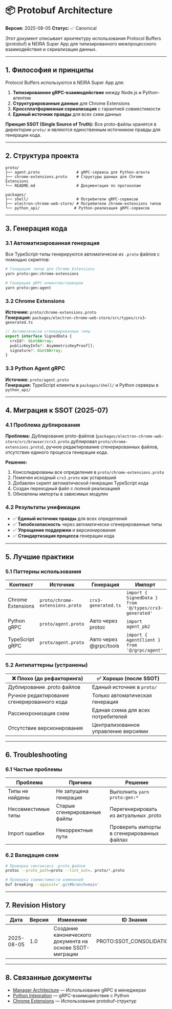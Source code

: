 # 📦 Protobuf Architecture

**Версия:** 2025-08-05 **Статус:** ✅ Canonical

Этот документ описывает архитектуру использования Protocol Buffers (protobuf) в NEIRA Super App для типизированного межпроцессного взаимодействия и сериализации данных.

---

## 1. Философия и принципы

Protocol Buffers используются в NEIRA Super App для:

1. **Типизированное gRPC-взаимодействие** между Node.js и Python-агентом
2. **Структурированные данные** для Chrome Extensions
3. **Кроссплатформенная сериализация** с гарантией совместимости
4. **Единый источник правды** для всех схем данных

**Принцип SSOT (Single Source of Truth):** Все proto-файлы хранятся в директории `proto/` и являются единственным источником правды для генерации кода.

---

## 2. Структура проекта

```
proto/
├── agent.proto                # gRPC-сервисы для Python-агента
├── chrome-extensions.proto    # Структуры данных для Chrome Extensions
└── README.md                  # Документация по протоколам

packages/
├── shell/                     # Потребители gRPC-сервисов
├── electron-chrome-web-store/ # Потребители chrome-extensions типов
└── python_api/               # Python-реализация gRPC-сервисов
```

---

## 3. Генерация кода

### 3.1 Автоматизированная генерация

Все TypeScript-типы генерируются автоматически из `.proto` файлов с помощью скриптов:

```bash
# Генерация типов для Chrome Extensions
yarn proto:gen:chrome-extensions

# Генерация gRPC-клиентов/серверов
yarn proto:gen:agent
```

### 3.2 Chrome Extensions

**Источник:** `proto/chrome-extensions.proto`  
**Генерация:** `packages/electron-chrome-web-store/src/types/crx3-generated.ts`

```typescript
// Автоматически сгенерированные типы
export interface SignedData {
  crxId?: Uint8Array;
  publicKeyInfo?: AsymmetricKeyProof[];
  signature?: Uint8Array;
}
```

### 3.3 Python Agent gRPC

**Источник:** `proto/agent.proto`  
**Генерация:** TypeScript клиенты в `packages/shell/` и Python серверы в `python_api/`

---

## 4. Миграция к SSOT (2025-07)

### 4.1 Проблема дублирования

**Проблема:** Дублирование proto-файлов (`packages/electron-chrome-web-store/src/browser/crx3.proto` дублировал `proto/chrome-extensions.proto`), ручное редактирование сгенерированных файлов, отсутствие единого процесса генерации кода.

**Решение:**

1. Консолидированы все определения в `proto/chrome-extensions.proto`
2. Помечен исходный `crx3.proto` как устаревший
3. Добавлен скрипт автоматической генерации TypeScript кода
4. Создан переходный файл с полной реализацией
5. Обновлены импорты в зависимых модулях

### 4.2 Результаты унификации

- ✅ **Единый источник правды** для всех определений
- ✅ **Типобезопасность** через автоматически сгенерированные типы
- ✅ **Упрощение поддержки** и версионирования
- ✅ **Стандартизация процесса** генерации кода

---

## 5. Лучшие практики

### 5.1 Паттерны использования

| Контекст | Источник | Генерация | Импорт |
|----------|----------|-----------|---------|
| Chrome Extensions | `proto/chrome-extensions.proto` | `crx3-generated.ts` | `import { SignedData } from '@/types/crx3-generated'` |
| Python gRPC | `proto/agent.proto` | Авто через protoc | `import agent_pb2` |
| TypeScript gRPC | `proto/agent.proto` | Авто через @grpc/tools | `import { AgentClient } from '@/grpc/agent'` |

### 5.2 Антипаттерны (устранены)

| ❌ Плохо (до рефакторинга) | ✅ Хорошо (после SSOT) |
|----------------------------|-------------------------|
| Дублирование .proto файлов | Единый источник в `proto/` |
| Ручное редактирование сгенерированного кода | Только автоматическая генерация |
| Рассинхронизация схем | Единая схема для всех потребителей |
| Отсутствие версионирования | Централизованное управление версиями |

---

## 6. Troubleshooting

### 6.1 Частые проблемы

| Проблема | Причина | Решение |
|----------|---------|---------|
| Типы не найдены | Не запущена генерация | Выполнить `yarn proto:gen:*` |
| Несовместимые типы | Старые сгенерированные файлы | Перегенерировать из актуальных .proto |
| Import ошибки | Некорректные пути | Проверить импорты в сгенерированных файлах |

### 6.2 Валидация схем

```bash
# Проверка синтаксиса .proto файлов
protoc --proto_path=proto --lint_out=. proto/*.proto

# Проверка совместимости изменений
buf breaking --against='.git#branch=main'
```

---

## 7. Revision History

| Дата | Версия | Изменение | ID Знания |
|------|--------|-----------|-----------|
| 2025-08-05 | 1.0 | Создание канонического документа на основе SSOT-миграции | PROTO:SSOT_CONSOLIDATION |

---

## 8. Связанные документы

- [Manager Architecture](/core-concepts/architecture-patterns/manager-architecture) — Использование gRPC в менеджерах
- [Python Integration](/core-concepts/ai-engine/python-integration) — gRPC-взаимодействие с Python
- [Chrome Extensions](/reference/chrome-extensions) — Использование protobuf-структур
